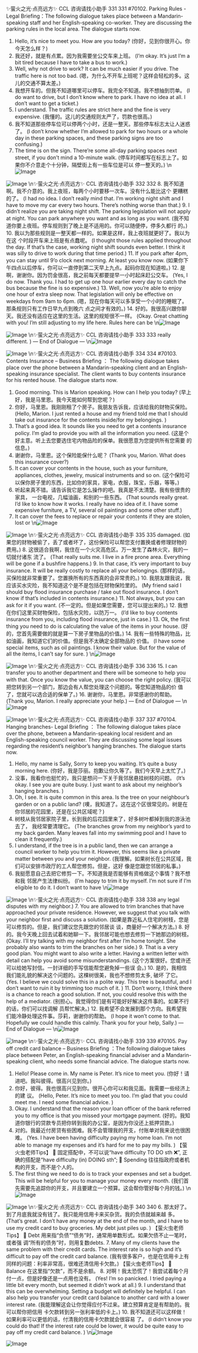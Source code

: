 ✨萤火之光·点亮远方✨
CCL 咨询请找小助手
331
331
#70102. Parking Rules - Legal
Briefing：The following dialogue takes place between a Mandarin-speaking staff and
her English-speaking co-worker. They are discussing the parking rules in the local area.
The dialogue starts now.
1. Hello, it’s nice to meet you. How are you today?
(你好，见到你很开心。你今天怎么样？)
2. 我还好，就是有点累。因为我需要坐公交车来上班。
(I’m okay. It’s just I’m a bit tired because I have to take a bus to work.)
3. Well, why not drive to work? It can be much easier if you drive. The traffic here is
not too bad.
(嗯，为什么不开车上班呢？这样会轻松的多。这儿的交通不算太差。)
4. 我想开车的。但我不知道哪里可以停车。我完全不知道。我不想抽到罚单。
(I do want to drive, but I don’t know where to park. I have no idea at all. I don’t want to
get a ticket.)
5. I understand. The traffic rules are strict here and the fine is very expensive.
(我懂的。这儿的交通规则太严了，罚款也很高。)
6. 我不知道那些停车位可以停两个小时，还是一整天。那些停车标志太让人迷惑了。
(I don’t know whether I’m allowed to park for two hours or a whole day in these parking
spaces, and these parking signs are too confusing.)
7. The time is on the sign. There’re some all-day parking spaces next street, if you don’t
mind a 10-minute walk.
(停车时间都写在标志上了。如果你不介意走个十分钟，隔壁街上有一些车位是可以
停一整天的。)
\n![Image](images/page331_image1.jpeg)

![Image](images/page331_image2.jpeg)
\n✨萤火之光·点亮远方✨
CCL 咨询请找小助手
332
332
8. 我不知道啊。我不介意的。我上夜班，每两个小时要移一次车。没有什么能比这个
更糟糕的了。
(I had no idea. I don’t really mind that. I’m working night shift and I have to move my
car every two hours. There’s nothing worse than that.)
9. I didn’t realize you are taking night shift. The parking legislation will not apply at
night. You can park anywhere you want and as long as you want.
(我不知道你要上夜班。停车规则到了晚上是不适用的。你可以随便停，停多久都行
的。)
10. 我以为那些规则是一整天都一样的。如果是这样，我上夜班就更好了。我以为在这
个时段开车来上班是有点蠢呢。
(I thought those rules applied throughout the day. If that’s the case, working night shift
sounds even better. I think it was silly to drive to work during that time period.)
11. If you park after 4pm, you can stay until 9’o clock next morning. At least you know
now.
(如果你下午四点以后停车，你可以一直停到第二天早上九点。起码你现在知道啦。)
12. 是啊，谢谢你。因为罚金很高，我之前每天都要提早一小时起床赶公交车。
(Yes, I do now. Thank you. I had to get up one hour earlier every day to catch the bus
because the fine is so expensive.)
13. Well, now you’re able to enjoy one hour of extra sleep now. That legislation will only
be effective on weekdays from 9am to 6pm.
(嗯，现在你每天可以多享受一个小时的睡眠了。那条规则只有工作日早九点到晚六
点之间才有效的。)
14. 好的。我很高兴跟你聊天。我还没有适应在这里的生活。这里的规矩很不一样。
(Okay. Great chatting with you! I’m still adjusting to my life here. Rules here can be
\n![Image](images/page332_image1.jpeg)

![Image](images/page332_image2.jpeg)
\n✨萤火之光·点亮远方✨
CCL 咨询请找小助手
333
333
really different. )
— End of Dialogue —
\n![Image](images/page333_image1.jpeg)

![Image](images/page333_image2.jpeg)
\n✨萤火之光·点亮远方✨
CCL 咨询请找小助手
334
334
#70103. Contents Insurance – Business
Briefing ：
The
following
dialogue
takes
place
over
the
phone
between
a
Mandarin-speaking client and an English-speaking insurance specialist. The client
wants to buy contents insurance for his rented house. The dialogue starts now.
1. Good morning. This is Marion speaking. How can I help you today?
(早上好，我是马里恩。我今天能如何帮到您呢？)
2. 你好，马里恩。我刚刚租了个房子。我朋友告诉我，应该给我的财物买保险。
(Hello, Marion. I just rented a house and my friend told me that I should take out
insurance for the contents inside/for my belongings. )
3. That’s a good idea. It sounds like you need to get a contents insurance policy. I’m
glad to provide you with all the information you need.
(这是个好主意。听上去您要选住宅内物品险的保单。我很愿意为您提供所有您需要
的信息。)
4. 谢谢你，马里恩。这个保险能保什么呢？
(Thank you, Marion. What does this insurance cover?)
5. It can cover your contents in the house, such as your furniture, appliances, clothes,
jewelry, musical instruments and so on.
(这个保险可以保你房子里的东西，比如你的家具，家电，衣服，珠宝，乐器，等等。)
6. 听起来真不错。请告诉我它是怎么操作的吧。我真是不太清楚。我有些很贵的家具，
一台电视，几幅油画，和别的一些东西。
(That sounds really great. I’d like to know how it works. I really have no idea of it. I have
some expensive furniture, a TV, several oil paintings and some other stuff.)
7. It can cover the fees to replace or repair your contents if they are stolen, lost or
\n![Image](images/page334_image1.jpeg)

![Image](images/page334_image2.jpeg)
\n✨萤火之光·点亮远方✨
CCL 咨询请找小助手
335
335
damaged.
(如果您的财物被偷了，丢了或者坏了，这份保险可以帮您支付置换或者修理财物的
费用。)
8. 这很适合我啊，我住在一个火灾高危区。万一发生了森林火灾，我的一切就付诸东
流了。
(That really suits me. I live in a fire prone area. Everything will be gone if a bushfire
happens.)
9. In that case, it’s very important to buy insurance. It will be really costly to replace all
your belongings.
(那样的话，买保险就非常重要了。您置换所有的东西真的会非常贵的。)
10. 我朋友跟我说，我应该买水灾险，我不知道这个是不是包括在财物保险里的。
(My friend said I should buy flood insurance purchase / take out flood insurance. I don’t
know if that’s included in contents insurance.)
11. Not always, but you can ask for it if you want.
(不一定的。但是如果您需要，您可以提出来的。)
12. 我想在你们这里买财物保险，包括水灾险，以防万一。
(I’d like to buy contents insurance from you, including flood insurance, just in case.)
13. Ok, the first thing you need to do is calculating the value of the items in your house.
(好的，您首先需要做的就是算一下房子里物品的价值。)
14. 我有一些特殊的物品，比如油画，我知道它们的价值。但是我不太确定全部物品的
价值。
(I have some special items, such as oil paintings. I know their value. But for the value of
all the items, I can’t say for sure. )
\n![Image](images/page335_image1.jpeg)

![Image](images/page335_image2.jpeg)
\n✨萤火之光·点亮远方✨
CCL 咨询请找小助手
336
336
15. I can transfer you to another department and there will be someone to help you with
that. Once you know the value, you can choose the right policy.
(我可以把您转到另一个部门，那边会有人帮您处理这个问题的。等您知道物品的价
值了，您就可以选合适的保单了。)
16. 谢谢你，马里恩。非常感谢你的帮助。
(Thank you, Marion. I really appreciate your help.)
— End of Dialogue —
\n![Image](images/page336_image1.jpeg)

![Image](images/page336_image2.jpeg)
\n✨萤火之光·点亮远方✨
CCL 咨询请找小助手
337
337
#70104. Hanging branches- Legal
Briefing ：
The
following
dialogue
takes
place
over
the
phone,
between
a
Mandarin-speaking local resident and an English-speaking council worker. They are
discussing some legal issues regarding the resident’s neighbor’s hanging branches. The
dialogue starts now.
1. Hello, my name is Sally, Sorry to keep you waiting. It’s quite a busy morning here.
(你好，我是莎丽。抱歉让你久等了。我们今天早上太忙了。)
2. 没事，我看你也挺忙的，我只是想问一下关于我邻居悬挂树枝的问题。
(It’s okay. I see you are quite busy. I just want to ask about my neighbor’s hanging
branches. )
3. Oh, I see. It is quite common in this area. Is the tree on your neighbour’s garden or
on a public land?
(噢，我知道了。这在这个区很常见的。树是在你邻居的花园里，还是在公共区域呢？)
4. 树枝从我邻居家院子里，长到我的后花园里来了，好多树叶都掉到我的游泳池去了，
我经常要清理它。
(The branches grow from my neighbor’s yard to my back garden. Many leaves fall into
my swimming pool and I have to clean it frequently.)
5. I understand, if the tree is in a public land, then we can arrange a council worker to
help you trim it. However, this seems like a private matter between you and your
neighbor.
(我理解。如果树长在公共区域，我们可以安排市政厅的工人帮您修剪。但是，这好
像是您跟您邻居的私事。)
6. 我挺愿意自己去把它修剪一下。不知道我是否能够有资格做这个事情？我不想和我
邻居产生法律纠纷。
(I’m happy to trim it by myself. I’m not sure if I’m eligible to do it. I don’t want to have
\n![Image](images/page337_image1.jpeg)

![Image](images/page337_image2.jpeg)
\n✨萤火之光·点亮远方✨
CCL 咨询请找小助手
338
338
any legal disputes with my neighbor.)
7. You are allowed to trim branches that have approached your private residence.
However, we suggest that you talk with your neighbor first and discuss a solution.
(如果是靠近私人住宅的树枝，您是可以修剪的。但是，我们建议您先跟您的邻居谈
谈，商量好一个解决方法。)
8. 好的。我今天晚上回去试着和她聊一下。我邻居可能也想去修剪一下她那边的树枝。
(Okay. I’ll try talking with my neighbor first after I’m home tonight. She probably also
wants to trim the branches on her side.)
9. That is a very good plan. You might want to also write a letter. Having a written
letter with detail can help you avoid some misunderstandings.
(这个方案很好。您或许还可以给她写封信。一封详细的手写信能帮您避免掉一些误
会。)
10. 是的，我相信我们能礼貌的解决这个问题的。这棵树很美，我也不想修剪太多, 破坏
了它。
(Yes. I believe we could solve this in a polite way. This tree is beautiful, and I don’t want
to ruin it by trimming too much of it. )
11. Don’t worry, I think there is a chance to reach a good solution. If not, you could
resolve this with the help of a mediator.
(别担心。我觉得你们是有可能好好解决这件事的。如果不行的话，你们可以找调解
员帮忙解决。)
12. 我希望不会发展到那个方向。我希望我们能冷静处理这件事。莎莉，谢谢你的帮助。
(I hope it won’t come to that. Hopefully we could handle this calmly. Thank you for your
help, Sally.)
— End of Dialogue —
\n![Image](images/page338_image1.jpeg)

![Image](images/page338_image2.jpeg)
\n✨萤火之光·点亮远方✨
CCL 咨询请找小助手
339
339
#70105. Pay off credit card balance – Business
Briefing ：The following dialogue takes place between Peter, an English-speaking
financial adviser and a Mandarin-speaking client, who needs some financial advice. The
dialogue starts now.
1. Hello! Please come in. My name is Peter. It’s nice to meet you.
(你好！请进吧。我叫彼得。很高兴见到你。)
2. 你好，彼得。我也很高兴见到你。很开心你可以和我见面。我需要一些经济上的建
议。
(Hello, Peter. It’s nice to meet you too. I’m glad that you could meet me. I need some
financial advice. )
3. Okay. I understand that the reason your loan officer of the bank referred you to my
office is that you missed your mortgage payment.
(好的。我知道你银行的贷款专员把你转到我的办公室，是因为你没还上抵押贷款。)
4. 对的。我最近付房贷有些困难。我不会管理我的开支，付账单对我来说也很困难。
(Yes. I have been having difficulty paying my home loan. I’m not able to manage my
expenses and it’s hard for me to pay my bills. )
【萤火虫老师Tips】

固定搭配中，不可以说“have difficulty TO DO sth ❌”, 正确的搭配是“have
difficulty (in) DOING sth”;

Spending 往往指政府或者机构的开支，而不是个人的。
5. The first thing we need to do is to track your expenses and set a budget. This will be
helpful for you to manage your money every month.
(我们首先需要先追踪你的开支，并且要建立一个预算。这会帮你管好每个月的钱。)
\n![Image](images/page339_image1.jpeg)

![Image](images/page339_image2.jpeg)
\n✨萤火之光·点亮远方✨
CCL 咨询请找小助手
340
340
6. 那太好了。到了月底我就没有钱了。我只能用信用卡来买杂货。我的负债就越来越
多。
(That’s great. I don’t have any money at the end of the month, and I have to use my credit
card to buy groceries. My debt just piles up. )
【萤火虫老师Tips】

Debt 用来指“负债”“债务”时，通常用单数形式。如果欠债不止一笔时，或者强
调“所有的债务”时，则用复数debts.
7. Many of my clients have the same problem with their credit cards. The interest rate
is so high and it’s difficult to pay off the credit card balance.
(我有很多客户，也是在信用卡上有同样的问题：利率非常高，很难还清信用卡欠款。)
【萤火虫老师Tips】

Balance 在这里指“欠款”，而不是余额。
8. 对啊！我太恐慌了！我尝试着每个月付一点，但是好像还是一点用也没有。
(Yes! I’m so panicked. I tried paying a little bit every month, but seemed it didn’t work at
all.)
9. I understand that this can be overwhelming. Setting a budget will definitely be
helpful. I can also help you transfer your credit card balance to another card with a
lower interest rate.
(我能理解这会让你觉得应付不过来。建立预算肯定是有帮助的。我可以帮你把信用
卡欠款转到另一张利率低的卡上。)
10. 我不知道还可以这样做！如果利率可以更低的话，付清我的信用卡欠款就会很容易
了。
(I didn’t know you could do that! If the interest rate could be lower, it would be quite
easy to pay off my credit card balance. )
\n![Image](images/page340_image1.jpeg)

![Image](images/page340_image2.jpeg)